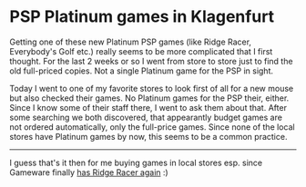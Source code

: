 # PSP Platinum games in Klagenfurt

Getting one of these new Platinum PSP games (like Ridge Racer, Everybody's Golf etc.) really seems to be more complicated that I first thought. For the last 2 weeks or so I went from store to store just to find the old full-priced copies. Not a single Platinum game for the PSP in sight.

Today I went to one of my favorite stores to look first of all for a new mouse but also checked their games. No Platinum games for the PSP their, either. Since I know some of their staff there, I went to ask them about that. After some searching we both discovered, that appearantly budget games are not ordered automatically, only the full-price games. Since none of the local stores have Platinum games by now, this seems to be a common practice.

-------------------------------



I guess that's it then for me buying games in local stores esp. since Gameware finally [has Ridge Racer again](http://www2.gameware.at/info/space/Ridge+Racer+Platinum) :)
